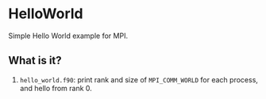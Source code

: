 HelloWorld
==========

Simple Hello World example for MPI.

What is it?
-----------
1. `hello_world.f90`: print rank and size of `MPI_COMM_WORLD` for each
    process, and hello from rank 0.

